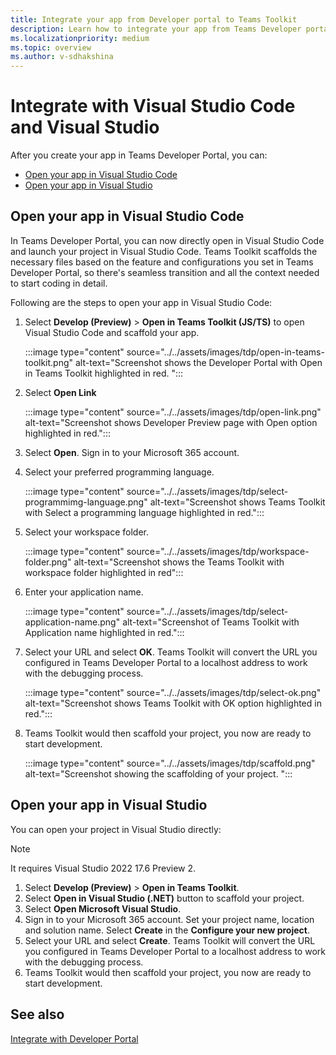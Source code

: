 ```yaml
---
title: Integrate your app from Developer portal to Teams Toolkit
description: Learn how to integrate your app from Teams Developer portal to Teams Toolkit in Visual Studio Code and Visual Studio.
ms.localizationpriority: medium
ms.topic: overview
ms.author: v-sdhakshina
---
```


# Integrate with Visual Studio Code and Visual Studio

After you create your app in Teams Developer Portal, you can:

* [Open your app in Visual Studio Code](#open-your-app-in-visual-studio-code)
* [Open your app in Visual Studio](#open-your-app-in-visual-studio)

## Open your app in Visual Studio Code

In Teams Developer Portal, you can now directly open in Visual Studio Code and launch your project in Visual Studio Code. Teams Toolkit scaffolds the necessary files based on the feature and configurations you set in Teams Developer Portal, so there's seamless transition and all the context needed to start coding in detail.

Following are the steps to open your app in Visual Studio Code:

1. Select **Develop (Preview)** > **Open in Teams Toolkit (JS/TS)** to open Visual Studio Code and scaffold your app.

    :::image type="content" source="../../assets/images/tdp/open-in-teams-toolkit.png" alt-text="Screenshot shows the Developer Portal with Open in Teams Toolkit highlighted in red. ":::

1. Select **Open Link**

    :::image type="content" source="../../assets/images/tdp/open-link.png" alt-text="Screenshot shows Developer Preview page with Open option highlighted in red.":::

1. Select **Open**. Sign in to your Microsoft 365 account.

1. Select your preferred programming language.

    :::image type="content" source="../../assets/images/tdp/select-programmimg-language.png" alt-text="Screenshot shows Teams Toolkit with Select a programming language highlighted in red.":::

1. Select your workspace folder.

    :::image type="content" source="../../assets/images/tdp/workspace-folder.png" alt-text="Screenshot shows the Teams Toolkit with workspace folder highlighted in red":::

1. Enter your application name.

    :::image type="content" source="../../assets/images/tdp/select-application-name.png" alt-text="Screenshot of Teams Toolkit with Application name highlighted in red.":::

1. Select your URL and select **OK**. Teams Toolkit will convert the URL you configured in Teams Developer Portal to a localhost address to work with the debugging process.

    :::image type="content" source="../../assets/images/tdp/select-ok.png" alt-text="Screenshot shows Teams Toolkit with OK option highlighted in red.":::

1. Teams Toolkit would then scaffold your project, you now are ready to start development.

    :::image type="content" source="../../assets/images/tdp/scaffold.png" alt-text="Screenshot showing the scaffolding of your project. ":::

## Open your app in Visual Studio

You can open your project in Visual Studio directly:

> [!NOTE]
>It requires Visual Studio 2022 17.6 Preview 2.

1. Select **Develop (Preview)** > **Open in Teams Toolkit**.
1. Select **Open in Visual Studio (.NET)** button to scaffold your project.
1. Select **Open Microsoft Visual Studio**.
1. Sign in to your Microsoft 365 account. Set your project name, location and solution name. Select **Create** in the **Configure your new project**.
1. Select your URL and select **Create**. Teams Toolkit will convert the URL you configured in Teams Developer Portal to a localhost address to work with the debugging process.
1. Teams Toolkit would then scaffold your project, you now are ready to start development.

## See also

[Integrate with Developer Portal](../../toolkit/Integrate-with-developer-portal.md)
